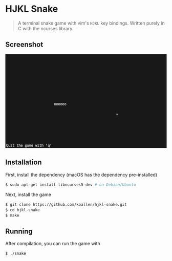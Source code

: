 # HJKL Snake

> A terminal snake game with vim's `HJKL` key bindings. Written purely in C with the ncurses library.

## Screenshot

![hjkl snake screenshot](images/snake.png)

## Installation

First, install the dependency (macOS has the dependency pre-installed)

```bash
$ sudo apt-get install libncurses5-dev # on Debian/Ubuntu
```

Next, install the game

```bash
$ git clone https://github.com/koallen/hjkl-snake.git
$ cd hjkl-snake
$ make
```

## Running

After compilation, you can run the game with

```bash
$ ./snake
```
